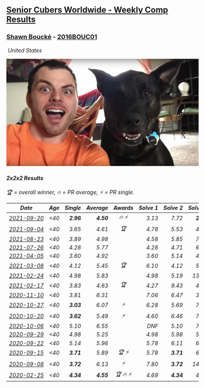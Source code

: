 <style>table {white-space: nowrap;}</style>
<link rel="stylesheet" type="text/css" href="/scw-comp/css/flags.css" />

## [Senior Cubers Worldwide - Weekly Comp Results](/scw-comp/results/)
### [Shawn Boucké](README.md) - [2016BOUC01](https://www.worldcubeassociation.org/persons/2016BOUC01?event=222)

<i class="flag flag-US" />&nbsp;United States

![Shawn Boucké](1471010375.png)

#### 2x2x2 Results

<span style="white-space: nowrap;">🏆 = overall winner</span>, <span style="white-space: nowrap;">🔥 = PR average</span>, <span style="white-space: nowrap;">⚡ = PR single</span>.

| Date | Age | Single | Average | Awards | Solve 1 | Solve 2 | Solve 3 | Solve 4 | Solve 5 | Video |
| :--: | :--: | --: | --: | :--: | --: | --: | --: | --: | --: | :-- |
| [2021-09-20](../../results/2021-09-20/222.md) | <40 | **2.96** | **4.50** | 🔥 ⚡ | 3.13 | 7.72 | **2.96** | 5.17 | 5.19 | [Desktop](https://www.facebook.com/events/836337370416586/permalink/839296176787372) / [Mobile](https://m.facebook.com/events/836337370416586?view=permalink&id=839296176787372) |
| [2021-09-04](../../results/2021-09-04/222.md) | <40 | 3.65 | 4.61 | 🏆 | 4.78 | 5.53 | 4.40 | 3.65 | 4.66 | [Desktop](https://www.facebook.com/events/208105634636421/permalink/208752121238439) / [Mobile](https://m.facebook.com/events/208105634636421?view=permalink&id=208752121238439) |
| [2021-08-23](../../results/2021-08-23/222.md) | <40 | 3.89 | 4.98 |  | 4.58 | 5.85 | 7.49 | 3.89 | 4.51 | [Desktop](https://www.facebook.com/events/992549044856331/permalink/1001745503936685) / [Mobile](https://m.facebook.com/events/992549044856331?view=permalink&id=1001745503936685) |
| [2021-07-26](../../results/2021-07-26/222.md) | <40 | 4.28 | 5.77 |  | 4.28 | 4.71 | 6.92 | 5.68 | 6.91 | [Desktop](https://www.facebook.com/events/345405150546336/permalink/347196330367218) / [Mobile](https://m.facebook.com/events/345405150546336?view=permalink&id=347196330367218) |
| [2021-04-05](../../results/2021-04-05/222.md) | <40 | 3.60 | 4.92 |  | 3.60 | 5.14 | 4.54 | 8.14 | 5.08 | [Desktop](https://www.facebook.com/events/486157032419819/permalink/493566238345565) / [Mobile](https://m.facebook.com/events/486157032419819?view=permalink&id=493566238345565) |
| [2021-03-08](../../results/2021-03-08/222.md) | <40 | 4.12 | 5.45 | 🏆 | 6.10 | 4.12 | 5.23 | DNF | 5.02 | [Desktop](https://www.facebook.com/events/286026952942446/permalink/288712906007184) / [Mobile](https://m.facebook.com/events/286026952942446?view=permalink&id=288712906007184) |
| [2021-02-24](../../results/2021-02-24/222.md) | <40 | 4.98 | 5.83 |  | 4.98 | 5.19 | 13.15 | 6.61 | 5.68 | [Desktop](https://www.facebook.com/events/256148192722702/permalink/257856055885249) / [Mobile](https://m.facebook.com/events/256148192722702?view=permalink&id=257856055885249) |
| [2021-02-17](../../results/2021-02-17/222.md) | <40 | 3.83 | 4.63 | 🏆 | 4.27 | 9.43 | 4.41 | 5.22 | 3.83 | [Desktop](https://www.facebook.com/events/1341827372862028/permalink/1344674369243995) / [Mobile](https://m.facebook.com/events/1341827372862028?view=permalink&id=1344674369243995) |
| [2020-11-10](../../results/2020-11-10/222.md) | <40 | 3.81 | 6.31 |  | 7.06 | 6.47 | 3.81 | 5.40 | 10.10 | [Desktop](https://www.facebook.com/events/355672432175632/permalink/356996255376583) / [Mobile](https://m.facebook.com/events/355672432175632?view=permalink&id=356996255376583) |
| [2020-10-27](../../results/2020-10-27/222.md) | <40 | **3.03** | 6.07 | ⚡ | 6.28 | 5.69 | 7.41 | **3.03** | 6.25 | [Desktop](https://www.facebook.com/events/814285582657691/permalink/815764009176515) / [Mobile](https://m.facebook.com/events/814285582657691?view=permalink&id=815764009176515) |
| [2020-10-20](../../results/2020-10-20/222.md) | <40 | **3.62** | 5.49 | ⚡ | 4.60 | 6.46 | 7.36 | **3.62** | 5.41 | [Desktop](https://www.facebook.com/events/1017705805364611/permalink/1021091065026085) / [Mobile](https://m.facebook.com/events/1017705805364611?view=permalink&id=1021091065026085) |
| [2020-10-06](../../results/2020-10-06/222.md) | <40 | 5.10 | 6.55 |  | DNF | 5.10 | 7.19 | 6.97 | 5.48 | [Desktop](https://www.facebook.com/events/2645965315652815/permalink/2649208295328517) / [Mobile](https://m.facebook.com/events/2645965315652815?view=permalink&id=2649208295328517) |
| [2020-09-29](../../results/2020-09-29/222.md) | <40 | 4.98 | 5.25 |  | 4.98 | 5.98 | 5.54 | 5.13 | 5.09 | [Desktop](https://www.facebook.com/events/1202263490156156/permalink/1203772996671872) / [Mobile](https://m.facebook.com/events/1202263490156156?view=permalink&id=1203772996671872) |
| [2020-09-22](../../results/2020-09-22/222.md) | <40 | 5.14 | 5.96 |  | 5.78 | 6.11 | 6.38 | 5.98 | 5.14 | [Desktop](https://www.facebook.com/events/349197636276246/permalink/352945255901484) / [Mobile](https://m.facebook.com/events/349197636276246?view=permalink&id=352945255901484) |
| [2020-09-15](../../results/2020-09-15/222.md) | <40 | **3.71** | 5.89 | 🏆 ⚡ | 5.78 | **3.71** | 6.48 | 5.40 | 9.17 | [Desktop](https://www.facebook.com/events/3404368289613252/permalink/3406377042745710) / [Mobile](https://m.facebook.com/events/3404368289613252?view=permalink&id=3406377042745710) |
| [2020-09-08](../../results/2020-09-08/222.md) | <40 | **3.72** | 6.13 | ⚡ | 7.80 | **3.72** | 14.40 | 5.85 | 4.75 | [Desktop](https://www.facebook.com/events/652945192290048/permalink/660959961488571) / [Mobile](https://m.facebook.com/events/652945192290048?view=permalink&id=660959961488571) |
| [2020-02-25](../../results/2020-02-25/222.md) | <40 | **4.34** | **4.55** | 🏆 🔥 ⚡ | 4.69 | **4.34** | 4.53 | 5.54 | 4.44 | [Desktop](https://www.facebook.com/events/2972213492840148/permalink/2975010722560425) / [Mobile](https://m.facebook.com/events/2972213492840148?view=permalink&id=2975010722560425) |


<!-- Global site tag (gtag.js) - Google Analytics -->
<script async src="https://www.googletagmanager.com/gtag/js?id=UA-86348435-3"></script>
<script>window.dataLayer = window.dataLayer || []; function gtag() {dataLayer.push(arguments);} gtag('js', new Date()); gtag('config', 'UA-86348435-3');</script>
